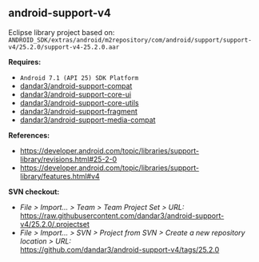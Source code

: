 ## android-support-v4

Eclipse library project based on:<br/>
`ANDROID_SDK/extras/android/m2repository/com/android/support/support-v4/25.2.0/support-v4-25.2.0.aar`

**Requires:**
- `Android 7.1 (API 25) SDK Platform`
- [dandar3/android-support-compat](https://github.com/dandar3/android-support-compat/tree/25.2.0)
- [dandar3/android-support-core-ui](https://github.com/dandar3/android-support-core-ui/tree/25.2.0)
- [dandar3/android-support-core-utils](https://github.com/dandar3/android-support-core-utils/tree/25.2.0)
- [dandar3/android-support-fragment](https://github.com/dandar3/android-support-fragment/tree/25.2.0)
- [dandar3/android-support-media-compat](https://github.com/dandar3/android-support-media-compat/tree/25.2.0)

**References:**
- https://developer.android.com/topic/libraries/support-library/revisions.html#25-2-0
- https://developer.android.com/topic/libraries/support-library/features.html#v4

**SVN checkout:**
- _File > Import... > Team > Team Project Set > URL:_<br/>
  https://raw.githubusercontent.com/dandar3/android-support-v4/25.2.0/.projectset
- _File > Import... > SVN > Project from SVN > Create a new repository location > URL:_<br/> 
  https://github.com/dandar3/android-support-v4/tags/25.2.0